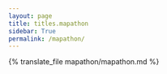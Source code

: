 ```yaml
---
layout: page
title: titles.mapathon
sidebar: True
permalink: /mapathon/
---
```

{% translate_file mapathon/mapathon.md %}
